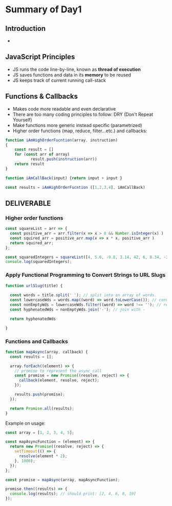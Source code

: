 
# Summary of Day1

## Introduction
-
## JavaScript Principles
- JS runs the code line-by-line, known as **thread of execution**
- JS saves functions and data in its **memory** to be reused
- JS keeps track of current running call-stack
## Functions & Callbacks
- Makes code more readable and even declarative
- There are too many coding principles to follow: DRY (Don't Repeat Yourself)
- Make functions more generic instead specific (parametrized)
- Higher order functions (map, reduce, filter...etc.) and callbacks:
```js
function iAmHighOrderFucntion(array, instruction)
{
    const result = []
    for (const arr of array)
           result.push(instruction(arr))
    return result
}

function iAmCallBack(input) {return input + input }

const results = iAmHighOrderFucntion ([1,2,3,4], iAmCallBack)
```

## DELIVERABLE
### Higher order functions
```js
const squareList = arr => {
  const positive_arr = arr.filter(x => x > 0 && Number.isInteger(x) )
  const squired_arr = positive_arr.map(x => x * x, positive_arr )
  return squired_arr;
};

const squaredIntegers = squareList([4, 5.6, -9.8, 3.14, 42, 6, 8.34, -2]);
console.log(squaredIntegers);
```

### Apply Functional Programming to Convert Strings to URL Slugs
```js
function urlSlug(title) {
  
  const words = title.split(' '); // split into an array of words.
  const lowercaseWds = words.map((word) => word.toLowerCase()); // convert to lowercase.
  const nonEmptyWds = lowercaseWds.filter((word) => word !== ''); // remove any empty words
  const hyphenatedWds = nonEmptyWds.join('-'); // join with -

  return hyphenatedWds

}
```

### Functions and Callbacks

```js
function mapAsync(array, callback) {
  const results = [];

  array.forEach((element) => {
    // promise to represent the async call
    const promise = new Promise((resolve, reject) => {
      callback(element, resolve, reject);
    });

    results.push(promise);
  });

  return Promise.all(results);
}
```


Example on usage: 
```js
const array = [1, 2, 3, 4, 5];

const mapAsyncFunction = (element) => {
  return new Promise((resolve, reject) => {
    setTimeout(() => {
      resolve(element * 2);
    }, 1000);
  });
};

const promise = mapAsync(array, mapAsyncFunction);

promise.then((results) => {
  console.log(results); // should print: [2, 4, 6, 8, 10]
});
```